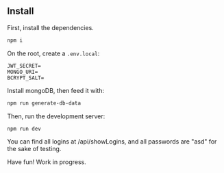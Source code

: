 ## Install

First, install the dependencies.

```bash
npm i
```

On the root, create a `.env.local`:

```env
JWT_SECRET=
MONGO_URI=
BCRYPT_SALT=
```

Install mongoDB, then feed it with:

```bash
npm run generate-db-data
```

Then, run the development server:

```bash
npm run dev
```

You can find all logins at /api/showLogins, and all passwords are "asd" for the sake of testing.

Have fun! Work in progress.

